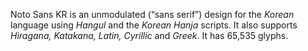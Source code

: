 Noto Sans KR is an unmodulated (“sans serif”) design for the _Korean_ language using _Hangul_ and the _Korean Hanja_ scripts. It also supports _Hiragana, Katakana, Latin, Cyrillic_ and _Greek_. It has 65,535 glyphs.